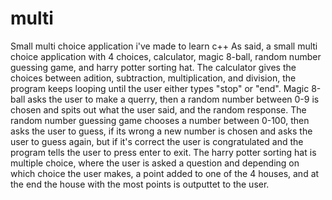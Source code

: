 # multi
Small multi choice application i've made to learn c++
As said, a small multi choice application with 4 choices, calculator, magic 8-ball, random number guessing game, and harry potter sorting hat.
The calculator gives the choices between adition, subtraction, multiplication, and division, the program keeps looping until the user either types "stop" or "end".
Magic 8-ball asks the user to make a querry, then a random number between 0-9 is chosen and spits out what the user said, and the random response.
The random number guessing game chooses a number between 0-100, then asks the user to guess, if its wrong a new number is chosen and asks the user to guess again, but if it's correct the user is congratulated and the program tells the user to press enter to exit.
The harry potter sorting hat is multiple choice, where the user is asked a question and depending on which choice the user makes, a point added to one of the 4 houses, and at the end the house with the most points is outputtet to the user.

